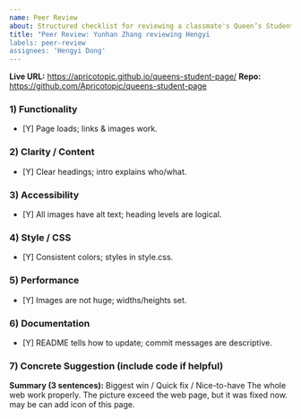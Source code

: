 ```yaml
---
name: Peer Review
about: Structured checklist for reviewing a classmate's Queen’s Student Page
title: "Peer Review: Yunhan Zhang reviewing Hengyi
labels: peer-review
assignees: 'Hengyi Dong'
---
```


**Live URL:** https://apricotopic.github.io/queens-student-page/
**Repo:** https://github.com/Apricotopic/queens-student-page

### 1) Functionality
- [Y] Page loads; links & images work.

### 2) Clarity / Content
- [Y] Clear headings; intro explains who/what.

### 3) Accessibility
- [Y] All images have alt text; heading levels are logical.

### 4) Style / CSS
- [Y] Consistent colors; styles in style.css.

### 5) Performance
- [Y] Images are not huge; widths/heights set.

### 6) Documentation
- [Y] README tells how to update; commit messages are descriptive.

### 7) Concrete Suggestion (include code if helpful)

**Summary (3 sentences):** Biggest win / Quick fix / Nice-to-have
The whole web work properly. The picture exceed the web page, but it was fixed now. may be can add icon of this page.
